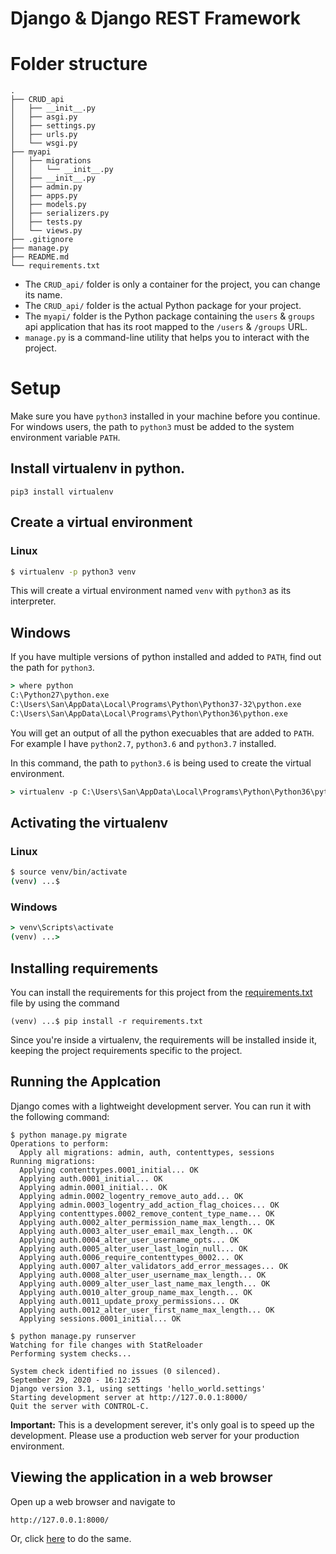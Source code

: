 # Django & Django REST Framework

# Folder structure
```
.
├── CRUD_api
│   ├── __init__.py
│   ├── asgi.py
│   ├── settings.py
│   ├── urls.py
│   └── wsgi.py
├── myapi
│   ├── migrations
│   │   └── __init__.py
│   ├── __init__.py
│   ├── admin.py
│   ├── apps.py
│   ├── models.py
│   ├── serializers.py
│   ├── tests.py
│   └── views.py
├── .gitignore
├── manage.py
├── README.md
└── requirements.txt
```

 * The `CRUD_api/` folder is only a container for the project, you can change its name. 
 * The `CRUD_api/` folder is the actual Python package for your project. 
 * The `myapi/` folder is the Python package containing the `users` & `groups` api application that has its root mapped to the `/users` & `/groups` URL.
 * `manage.py` is a command-line utility that helps you to interact with the project.

# Setup
Make sure you have `python3` installed in your machine before you continue. For windows users, the path to `python3` must be added to the system environment variable `PATH`. 

## Install virtualenv in python. 
```
pip3 install virtualenv
```

## Create a virtual environment
### Linux
```bash
$ virtualenv -p python3 venv
```
This will create a virtual environment named `venv` with `python3` as its interpreter.

## Windows
If you have multiple versions of python installed and added to `PATH`, find out the path for `python3`.  
```cmd
> where python
C:\Python27\python.exe
C:\Users\San\AppData\Local\Programs\Python\Python37-32\python.exe
C:\Users\San\AppData\Local\Programs\Python\Python36\python.exe
```
You will get an output of all the python execuables that are added to `PATH`. For example I have `python2.7`, `python3.6` and `python3.7` installed.

In this command, the path to `python3.6` is being used to create the virtual environment.
```cmd
> virtualenv -p C:\Users\San\AppData\Local\Programs\Python\Python36\python.exe venv
```

## Activating the virtualenv
### Linux
```bash
$ source venv/bin/activate
(venv) ...$ 
```
### Windows
```cmd
> venv\Scripts\activate
(venv) ...> 
```

## Installing requirements
You can install the requirements for this project from the [requirements.txt](/Python/Django/basic-CRUD-api/requirements.txt) file by using the command  
```
(venv) ...$ pip install -r requirements.txt
```
Since you're inside a virtualenv, the requirements will be installed inside it, keeping the project requirements specific to the project.

## Running the Applcation
Django comes with a lightweight development server. You can run it with the following command:
```
$ python manage.py migrate
Operations to perform:
  Apply all migrations: admin, auth, contenttypes, sessions
Running migrations:
  Applying contenttypes.0001_initial... OK
  Applying auth.0001_initial... OK
  Applying admin.0001_initial... OK
  Applying admin.0002_logentry_remove_auto_add... OK
  Applying admin.0003_logentry_add_action_flag_choices... OK
  Applying contenttypes.0002_remove_content_type_name... OK
  Applying auth.0002_alter_permission_name_max_length... OK
  Applying auth.0003_alter_user_email_max_length... OK
  Applying auth.0004_alter_user_username_opts... OK
  Applying auth.0005_alter_user_last_login_null... OK
  Applying auth.0006_require_contenttypes_0002... OK
  Applying auth.0007_alter_validators_add_error_messages... OK
  Applying auth.0008_alter_user_username_max_length... OK
  Applying auth.0009_alter_user_last_name_max_length... OK
  Applying auth.0010_alter_group_name_max_length... OK
  Applying auth.0011_update_proxy_permissions... OK
  Applying auth.0012_alter_user_first_name_max_length... OK
  Applying sessions.0001_initial... OK

$ python manage.py runserver
Watching for file changes with StatReloader
Performing system checks...

System check identified no issues (0 silenced).
September 29, 2020 - 16:12:25
Django version 3.1, using settings 'hello_world.settings'
Starting development server at http://127.0.0.1:8000/
Quit the server with CONTROL-C.
```

**Important:** This is a development serever, it's only goal is to speed up the development. Please use a production web server for your production environment.

## Viewing the application in a web browser
Open up a web browser and navigate to
```
http://127.0.0.1:8000/
```
Or, click [here](http://127.0.0.1:8000/) to do the same.

